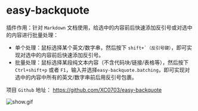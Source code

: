# easy-backquote

插件作用：针对 `Markdown` 文档使用，给选中的内容前后快速添加反引号或对选中的内容进行批量处理：

- 单个处理：鼠标选择某个英文/数字串，然后按下 `` shift+`（反引号键） ``，即可实现对选中的内容前后快速添加反引号。
- 批量处理：鼠标选择某段纯文本内容（不含代码块/链接/表格等），然后按下 `Ctrl+shift+p` 或者 `F1`，输入并选择`easy-backquote.batching`，即可实现对选中的内容中所有的英文/数字串前后用反引号包裹。

项目 `Github` 地址： https://github.com/XC0703/easy-backquote

![show.gif](https://files.catbox.moe/zzce79.gif)
